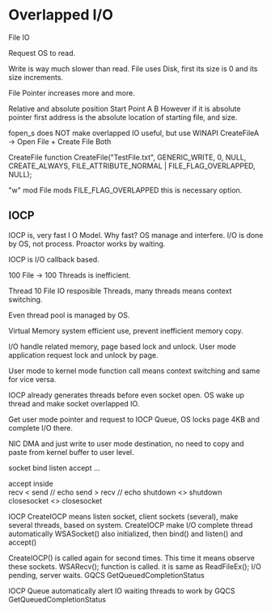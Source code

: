 # Overlapped I/O 

File IO 

Request OS to read. 

Write is way much slower than read. 
File uses Disk, first its size is 0 and its size increments. 

File Pointer increases more and more. 

Relative and absolute position 
Start Point A B 
However if it is absolute pointer 
first address is the absolute location of starting file, and size. 

fopen_s does NOT make overlapped IO useful, but use WINAPI 
CreateFileA 
-> Open File + Create File Both 

CreateFile function 
CreateFile("TestFile.txt", GENERIC_WRITE, 0, NULL, CREATE_ALWAYS, FILE_ATTRIBUTE_NORMAL | FILE_FLAG_OVERLAPPED, NULL); 

"w" mod 
File mods 
FILE_FLAG_OVERLAPPED this is necessary option. 


## IOCP 

IOCP is, very fast I O Model. 
Why fast? OS manage and interfere. 
I/O is done by OS, not process. 
Proactor works by waiting.

IOCP is I/O callback based. 

100 File -> 100 Threads is inefficient. 

Thread 10 File IO resposible Threads, 
many threads means context switching. 

Even thread pool is managed by OS. 

Virtual Memory system efficient use, prevent 
inefficient memory copy. 

I/O handle related memory, page based lock and unlock. 
User mode application request lock and unlock by page. 

User mode to kernel mode function call means context switching and same 
for vice versa. 

IOCP already generates threads before even socket open. 
OS wake up thread and make socket overlapped IO. 

Get user mode pointer and request to IOCP Queue, OS locks page 4KB 
and complete I/O there. 

NIC DMA and just write to user mode destination, 
no need to copy and paste from kernel buffer to user level. 

socket bind listen accept ... 

accept inside  
recv < send // echo 
send > recv // echo
shutdown <> shutdown 
closesocket <> closesocket 

IOCP 
CreateIOCP means 
listen socket, client sockets (several), 
make several threads, based on system. 
CreateIOCP 
make I/O complete thread automatically 
WSASocket() also initialized, 
then bind() and listen() and accept() 

CreateIOCP() is called again for second times. 
This time it means observe these sockets. 
WSARecv(); function is called. it is same as ReadFileEx(); 
I/O pending, server waits. 
GQCS GetQueuedCompletionStatus 

IOCP Queue automatically alert IO waiting threads to work by GQCS 
GetQueuedCompletionStatus 
